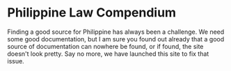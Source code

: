 # Philippine Law Compendium

Finding a good source for Philippine has always been a challenge. We need some good documentation, but I am sure you found out already that a good source of documentation can nowhere be found, or if found, the site doesn't look pretty. Say no more, we have launched this site to fix that issue.
